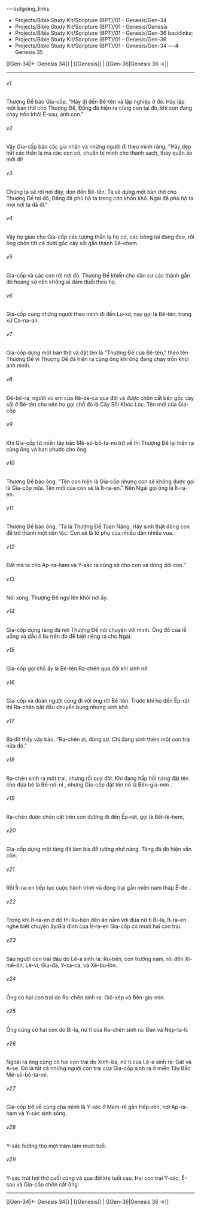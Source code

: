 ---outgoing_links:
  - Projects/Bible Study Kit/Scripture (BPT)/01 - Genesis/Gen-34
  - Projects/Bible Study Kit/Scripture (BPT)/01 - Genesis/Genesis
  - Projects/Bible Study Kit/Scripture (BPT)/01 - Genesis/Gen-36
backlinks:
  - Projects/Bible Study Kit/Scripture (BPT)/01 - Genesis/Gen-36
  - Projects/Bible Study Kit/Scripture (BPT)/01 - Genesis/Gen-34
---# Genesis 35

[[Gen-34|← Genesis 34]] | [[Genesis]] | [[Gen-36|Genesis 36 →]]
***



###### v1 
Thượng Đế bảo Gia-cốp, "Hãy đi đến Bê-tên và lập nghiệp ở đó. Hãy lập một bàn thờ cho Thượng Đế, Đấng đã hiện ra cùng con tại đó, khi con đang chạy trốn khỏi Ê-sau, anh con." 

###### v2 
Vậy Gia-cốp bảo các gia nhân và những người đi theo mình rằng, "Hãy dẹp hết các thần lạ mà các con có, chuẩn bị mình cho thanh sạch, thay quần áo mới đi! 

###### v3 
Chúng ta sẽ rời nơi đây, dọn đến Bê-tên. Ta sẽ dựng một bàn thờ cho Thượng Đế tại đó, Đấng đã phù hộ ta trong cơn khốn khó. Ngài đã phù hộ ta mọi nơi ta đã đi." 

###### v4 
Vậy họ giao cho Gia-cốp các tượng thần lạ họ có, các bông tai đang đeo, rồi ông chôn tất cả dưới gốc cây sồi gần thành Sê-chem. 

###### v5 
Gia-cốp và các con rời nơi đó. Thượng Đế khiến cho dân cư các thành gần đó hoảng sợ nên không ai dám đuổi theo họ. 

###### v6 
Gia-cốp cùng những người theo mình đi đến Lu-xơ, nay gọi là Bê-tên, trong xứ Ca-na-an. 

###### v7 
Gia-cốp dựng một bàn thờ và đặt tên là "Thượng Đế của Bê-tên," theo tên Thượng Đế vì Thượng Đế đã hiện ra cùng ông khi ông đang chạy trốn khỏi anh mình. 

###### v8 
Đê-bô-ra, người vú em của Rê-be-ca qua đời và được chôn cất bên gốc cây sồi ở Bê-tên cho nên họ gọi chỗ đó là Cây Sồi Khóc Lóc. Tên mới của Gia-cốp 

###### v9 
Khi Gia-cốp từ miền tây bắc Mê-sô-bô-ta-mi trở về thì Thượng Đế lại hiện ra cùng ông và ban phước cho ông. 

###### v10 
Thượng Đế bảo ông, "Tên con hiện là Gia-cốp nhưng con sẽ không được gọi là Gia-cốp nữa. Tên mới của con sẽ là Ít-ra-en." Nên Ngài gọi ông là Ít-ra-en. 

###### v11 
Thượng Đế bảo ông, "Ta là Thượng Đế Toàn Năng. Hãy sinh thật đông con để trở thành một dân tộc. Con sẽ là tổ phụ của nhiều dân nhiều vua. 

###### v12 
Đất mà ta cho Áp-ra-ham và Y-sác ta cũng sẽ cho con và dòng dõi con." 

###### v13 
Nói xong, Thượng Đế ngự lên khỏi nơi ấy. 

###### v14 
Gia-cốp dựng tảng đá nơi Thượng Đế nói chuyện với mình. Ông đổ của lễ uống và dầu ô liu trên đó để biệt riêng ra cho Ngài. 

###### v15 
Gia-cốp gọi chỗ ấy là Bê-tên.Ra-chên qua đời khi sinh nở 

###### v16 
Gia-cốp và đoàn người cùng đi với ông rời Bê-tên. Trước khi họ đến Ếp-rát thì Ra-chên bắt đầu chuyển bụng nhưng sinh khó. 

###### v17 
Bà đỡ thấy vậy bảo, "Ra-chên ơi, đừng sợ. Chị đang sinh thêm một con trai nữa đó." 

###### v18 
Ra-chên sinh ra một trai, nhưng rồi qua đời. Khi đang hấp hối nàng đặt tên cho đứa bé là Bê-nô-ni , nhưng Gia-cốp đặt tên nó là Bên-gia-min . 

###### v19 
Ra-chên được chôn cất trên con đường đi đến Ếp-rát, gọi là Bết-lê-hem, 

###### v20 
Gia-cốp dựng một tảng đá làm bia để tưởng nhớ nàng. Tảng đá đó hiện vẫn còn. 

###### v21 
Rồi Ít-ra-en tiếp tục cuộc hành trình và đóng trại gần miền nam tháp Ê-đe . 

###### v22 
Trong khi Ít-ra-en ở đó thì Ru-bên đến ăn nằm với đứa nữ tì Bi-la, Ít-ra-en nghe biết chuyện ấy.Gia đình của Ít-ra-en Gia-cốp có mười hai con trai. 

###### v23 
Sáu người con trai đầu do Lê-a sinh ra: Ru-bên, con trưởng nam, rồi đến Xi-mê-ôn, Lê-vi, Giu-đa, Y-xa-ca, và Xê-bu-lôn. 

###### v24 
Ông có hai con trai do Ra-chên sinh ra: Giô-xép và Bên-gia-min. 

###### v25 
Ông cũng có hai con do Bi-la, nữ tì của Ra-chên sinh ra: Đan và Nép-ta-li. 

###### v26 
Ngoài ra ông cũng có hai con trai do Xinh-ba, nữ tì của Lê-a sinh ra: Gát và A-se. Đó là tất cả những người con trai của Gia-cốp sinh ra ở miền Tây Bắc Mê-sô-bô-ta-mi. 

###### v27 
Gia-cốp trở về cùng cha mình là Y-sác ở Mam-rê gần Hếp-rôn, nơi Áp-ra-ham và Y-sác sinh sống. 

###### v28 
Y-sác hưởng thọ một trăm tám mươi tuổi. 

###### v29 
Y-sác trút hơi thở cuối cùng và qua đời khi tuổi cao. Hai con trai Y-sác, Ê-sau và Gia-cốp chôn cất ông.

***
[[Gen-34|← Genesis 34]] | [[Genesis]] | [[Gen-36|Genesis 36 →]]
